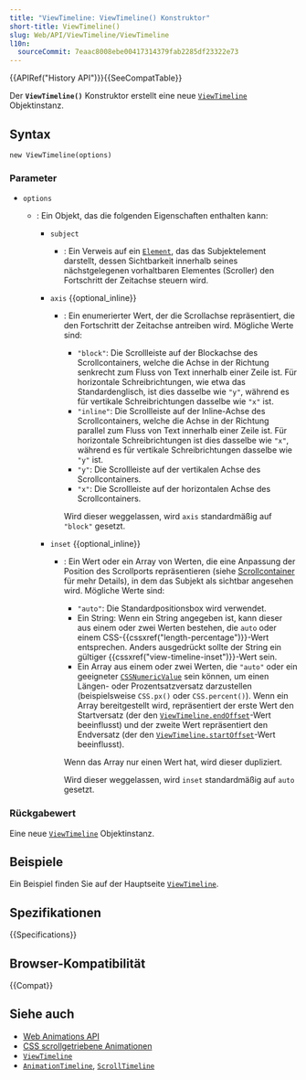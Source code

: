 ```yaml
---
title: "ViewTimeline: ViewTimeline() Konstruktor"
short-title: ViewTimeline()
slug: Web/API/ViewTimeline/ViewTimeline
l10n:
  sourceCommit: 7eaac8008ebe00417314379fab2285df23322e73
---
```


{{APIRef("History API")}}{{SeeCompatTable}}

Der **`ViewTimeline()`** Konstruktor erstellt eine neue [`ViewTimeline`](/de/docs/Web/API/ViewTimeline) Objektinstanz.

## Syntax

```js-nolint
new ViewTimeline(options)
```

### Parameter

- `options`

  - : Ein Objekt, das die folgenden Eigenschaften enthalten kann:

    - `subject`
      - : Ein Verweis auf ein [`Element`](/de/docs/Web/API/Element), das das Subjektelement darstellt, dessen Sichtbarkeit innerhalb seines nächstgelegenen vorhaltbaren Elementes (Scroller) den Fortschritt der Zeitachse steuern wird.
    - `axis` {{optional_inline}}

      - : Ein enumerierter Wert, der die Scrollachse repräsentiert, die den Fortschritt der Zeitachse antreiben wird. Mögliche Werte sind:

        - `"block"`: Die Scrollleiste auf der Blockachse des Scrollcontainers, welche die Achse in der Richtung senkrecht zum Fluss von Text innerhalb einer Zeile ist. Für horizontale Schreibrichtungen, wie etwa das Standardenglisch, ist dies dasselbe wie `"y"`, während es für vertikale Schreibrichtungen dasselbe wie `"x"` ist.
        - `"inline"`: Die Scrollleiste auf der Inline-Achse des Scrollcontainers, welche die Achse in der Richtung parallel zum Fluss von Text innerhalb einer Zeile ist. Für horizontale Schreibrichtungen ist dies dasselbe wie `"x"`, während es für vertikale Schreibrichtungen dasselbe wie `"y"` ist.
        - `"y"`: Die Scrollleiste auf der vertikalen Achse des Scrollcontainers.
        - `"x"`: Die Scrollleiste auf der horizontalen Achse des Scrollcontainers.

        Wird dieser weggelassen, wird `axis` standardmäßig auf `"block"` gesetzt.

    - `inset` {{optional_inline}}

      - : Ein Wert oder ein Array von Werten, die eine Anpassung der Position des Scrollports repräsentieren (siehe [Scrollcontainer](/de/docs/Glossary/Scroll_container) für mehr Details), in dem das Subjekt als sichtbar angesehen wird. Mögliche Werte sind:

        - `"auto"`: Die Standardpositionsbox wird verwendet.
        - Ein String: Wenn ein String angegeben ist, kann dieser aus einem oder zwei Werten bestehen, die `auto` oder einem CSS-{{cssxref("length-percentage")}}-Wert entsprechen. Anders ausgedrückt sollte der String ein gültiger {{cssxref("view-timeline-inset")}}-Wert sein.
        - Ein Array aus einem oder zwei Werten, die `"auto"` oder ein geeigneter [`CSSNumericValue`](/de/docs/Web/API/CSSNumericValue) sein können, um einen Längen- oder Prozentsatzversatz darzustellen (beispielsweise `CSS.px()` oder `CSS.percent()`). Wenn ein Array bereitgestellt wird, repräsentiert der erste Wert den Startversatz (der den [`ViewTimeline.endOffset`](/de/docs/Web/API/ViewTimeline/endOffset)-Wert beeinflusst) und der zweite Wert repräsentiert den Endversatz (der den [`ViewTimeline.startOffset`](/de/docs/Web/API/ViewTimeline/startOffset)-Wert beeinflusst).

        Wenn das Array nur einen Wert hat, wird dieser dupliziert.

        Wird dieser weggelassen, wird `inset` standardmäßig auf `auto` gesetzt.

### Rückgabewert

Eine neue [`ViewTimeline`](/de/docs/Web/API/ViewTimeline) Objektinstanz.

## Beispiele

Ein Beispiel finden Sie auf der Hauptseite [`ViewTimeline`](/de/docs/Web/API/ViewTimeline).

## Spezifikationen

{{Specifications}}

## Browser-Kompatibilität

{{Compat}}

## Siehe auch

- [Web Animations API](/de/docs/Web/API/Web_Animations_API)
- [CSS scrollgetriebene Animationen](/de/docs/Web/CSS/CSS_scroll-driven_animations)
- [`ViewTimeline`](/de/docs/Web/API/ViewTimeline)
- [`AnimationTimeline`](/de/docs/Web/API/AnimationTimeline), [`ScrollTimeline`](/de/docs/Web/API/ScrollTimeline)
